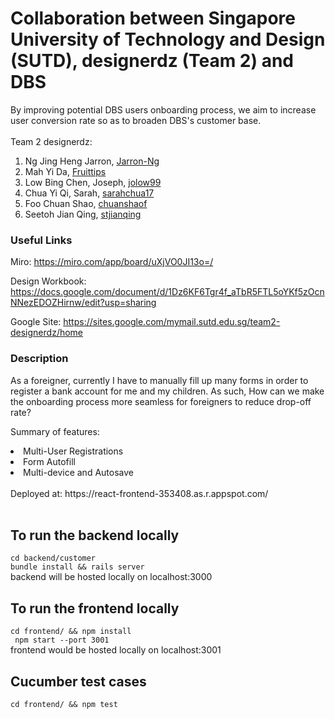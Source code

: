 # Collaboration between Singapore University of Technology and Design (SUTD), designerdz (Team 2) and DBS

By improving potential DBS users onboarding process, we aim to increase user conversion rate so as to broaden DBS's customer base.
<br>
<br>
Team 2 designerdz:

1. Ng Jing Heng Jarron, [Jarron-Ng](https://github.com/Jarron-Ng)
2. Mah Yi Da, [Fruittips](https://github.com/Fruittips)
3. Low Bing Chen, Joseph, [jolow99](https://github.com/jolow99)
4. Chua Yi Qi, Sarah, [sarahchua17](https://github.com/sarahchua17)
5. Foo Chuan Shao, [chuanshaof](https://github.com/chuanshaof)
6. Seetoh Jian Qing, [stjianqing](https://github.com/stjianqing)

### Useful Links

Miro:
https://miro.com/app/board/uXjVO0JI13o=/

Design Workbook: https://docs.google.com/document/d/1Dz6KF6Tgr4f_aTbR5FTL5oYKf5zOcnNNezEDOZHirnw/edit?usp=sharing

Google Site: https://sites.google.com/mymail.sutd.edu.sg/team2-designerdz/home

### Description

As a foreigner, currently I have to manually fill up many forms in order to register a bank account for me and my children. As such, How can we make the onboarding process more seamless for foreigners to reduce drop-off rate?

Summary of features:

<li> Multi-User Registrations</li>
<li> Form Autofill</li>
<li> Multi-device and Autosave </li>
<br>
Deployed at: https://react-frontend-353408.as.r.appspot.com/
<br>
<br>

## To run the backend locally

`cd backend/customer`
<br> `bundle install && rails server`
<br> backend will be hosted locally on localhost:3000

## To run the frontend locally

`cd frontend/ && npm install`
<br>
` npm start --port 3001`
<br> frontend would be hosted locally on localhost:3001

## Cucumber test cases

`cd frontend/ && npm test`
